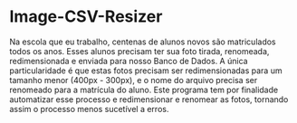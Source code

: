 # Image-CSV-Resizer
Na escola que eu trabalho, centenas de alunos novos são matriculados todos os anos. Esses alunos precisam ter sua foto tirada, renomeada, redimensionada e enviada para nosso Banco de Dados. A única particularidade é que estas fotos precisam ser redimensionadas para um tamanho menor (400px - 300px), e o nome do arquivo precisa ser renomeado para a matrícula do aluno. Este programa tem por finalidade automatizar esse processo e redimensionar e renomear as fotos, tornando assim o processo menos sucetível a erros. 
